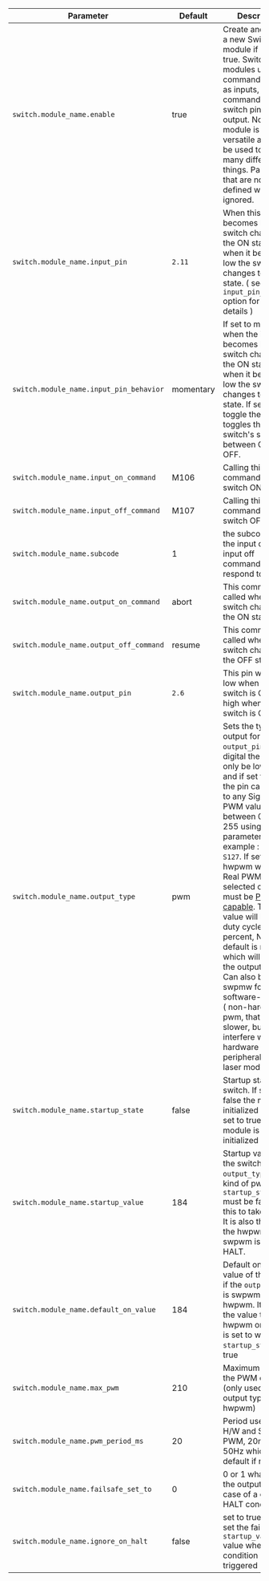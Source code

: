 
| Parameter | Default | Description |
| --------- | ------- | ----------- |
| `switch.module_name.enable` | true | Create and enable a new Switch module if set to true. Switch modules use commands or pins as inputs, to send commands or switch pins as output. Note this module is very versatile and can be used to do many different things. Parameters that are not defined will be ignored. |
| `switch.module_name.input_pin` | `2.11` | When this pin becomes high the switch changes to the ON state, and when it becomes low the switch changes to the OFF state. ( see the `input_pin_behavior` option for more details ) |
| `switch.module_name.input_pin_behavior` | momentary | If set to momentary when the input pin becomes high the switch changes to the ON state, and when it becomes low the switch changes to the OFF state. If set to toggle the input pin toggles the switch's state between ON and OFF. |
| `switch.module_name.input_on_command` | M106 | Calling this command sets the switch ON |
| `switch.module_name.input_off_command` | M107 | Calling this command sets the switch OFF |
| `switch.module_name.subcode` | 1 | the subcode that the input on or input off commands respond to `M106.1` |
| `switch.module_name.output_on_command` | abort | This command is called when the switch changes to the ON state |
| `switch.module_name.output_off_command` | resume | This command is called when the switch changes to the OFF state |
| `switch.module_name.output_pin` | `2.6` | This pin will be set low when the switch is OFF, and high when the switch is ON |
| `switch.module_name.output_type` | pwm | Sets the type of output for the `output_pin`, if set to digital the pin can only be low or high, and if set to pwm the pin can be set to any Sigma-Delta PWM value between 0 and 255 using the S parameter, for example : `M106 S127`. If set to hwpwm will use Real PWM, but the selected output pin must be [PWM capable](pwm-capable). The S value will be the duty cycle in percent, NOTE the default is none which will disable the output entirely. Can also be set to swpmw for software-emulated ( non-hardware ) pwm, that will be slower, but will not interfere with hardware pwm peripherals like a laser module. |
| `switch.module_name.startup_state` | false | Startup state of the switch. If set to false the module is initialized OFF, if set to true the module is initialized ON |
| `switch.module_name.startup_value` | 184 | Startup value of the switch if the `output_type` is any kind of pwm. `startup_state` must be false for this to take effect. It is also the value the hwpwm or swpwm is set to on HALT. |
| `switch.module_name.default_on_value` | 184 | Default on setting value of the switch if the `output_type` is swpwm or hwpwm. It is also the value the hwpwm or swpwm is set to when `startup_state` is true |
| `switch.module_name.max_pwm` | 210 | Maximum value for the PWM output. (only used for pwm output type, not for hwpwm) |
| `switch.module_name.pwm_period_ms` | 20 | Period used by the H/W and S/W PWM, 20ms is 50Hz which is the default if not set |
| `switch.module_name.failsafe_set_to` | 0 | 0 or 1 what to set the output pin to in case of a crash or HALT condition |
| `switch.module_name.ignore_on_halt` | false | set to true to not set the failsafe or `startup_value` value when a HALT condition is triggered |
